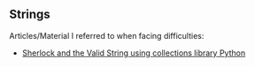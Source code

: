 ## Strings

Articles/Material I referred to when facing difficulties:
- [Sherlock and the Valid String using collections library Python](https://www.thepoorcoder.com/hackerrank-sherlock-and-the-valid-string-solution/)

